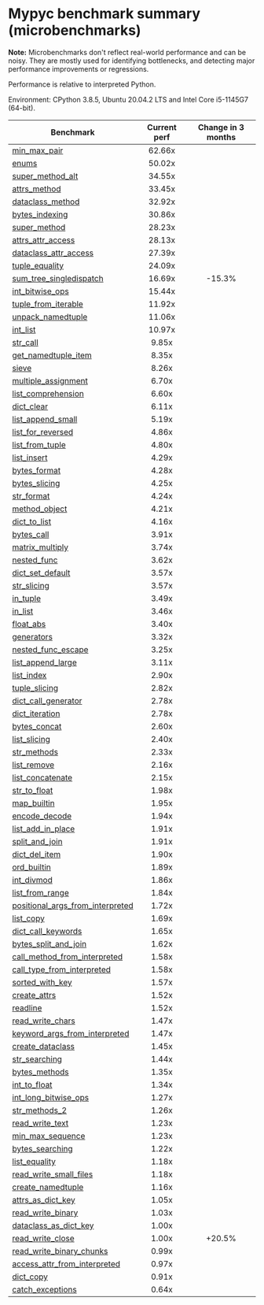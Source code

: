 # Mypyc benchmark summary (microbenchmarks)

**Note:** Microbenchmarks don't reflect real-world performance and can be noisy.
           They are mostly used for identifying bottlenecks, and detecting major performance
           improvements or regressions.

Performance is relative to interpreted Python.

Environment: CPython 3.8.5, Ubuntu 20.04.2 LTS and Intel Core i5-1145G7 (64-bit).

| Benchmark | Current perf | Change in 3 months |
| --- | :---: | :---: |
| [min_max_pair](benchmarks/min_max_pair.md) | 62.66x |  |
| [enums](benchmarks/enums.md) | 50.02x |  |
| [super_method_alt](benchmarks/super_method_alt.md) | 34.55x |  |
| [attrs_method](benchmarks/attrs_method.md) | 33.45x |  |
| [dataclass_method](benchmarks/dataclass_method.md) | 32.92x |  |
| [bytes_indexing](benchmarks/bytes_indexing.md) | 30.86x |  |
| [super_method](benchmarks/super_method.md) | 28.23x |  |
| [attrs_attr_access](benchmarks/attrs_attr_access.md) | 28.13x |  |
| [dataclass_attr_access](benchmarks/dataclass_attr_access.md) | 27.39x |  |
| [tuple_equality](benchmarks/tuple_equality.md) | 24.09x |  |
| [sum_tree_singledispatch](benchmarks/sum_tree_singledispatch.md) | 16.69x | -15.3% |
| [int_bitwise_ops](benchmarks/int_bitwise_ops.md) | 15.44x |  |
| [tuple_from_iterable](benchmarks/tuple_from_iterable.md) | 11.92x |  |
| [unpack_namedtuple](benchmarks/unpack_namedtuple.md) | 11.06x |  |
| [int_list](benchmarks/int_list.md) | 10.97x |  |
| [str_call](benchmarks/str_call.md) | 9.85x |  |
| [get_namedtuple_item](benchmarks/get_namedtuple_item.md) | 8.35x |  |
| [sieve](benchmarks/sieve.md) | 8.26x |  |
| [multiple_assignment](benchmarks/multiple_assignment.md) | 6.70x |  |
| [list_comprehension](benchmarks/list_comprehension.md) | 6.60x |  |
| [dict_clear](benchmarks/dict_clear.md) | 6.11x |  |
| [list_append_small](benchmarks/list_append_small.md) | 5.19x |  |
| [list_for_reversed](benchmarks/list_for_reversed.md) | 4.86x |  |
| [list_from_tuple](benchmarks/list_from_tuple.md) | 4.80x |  |
| [list_insert](benchmarks/list_insert.md) | 4.29x |  |
| [bytes_format](benchmarks/bytes_format.md) | 4.28x |  |
| [bytes_slicing](benchmarks/bytes_slicing.md) | 4.25x |  |
| [str_format](benchmarks/str_format.md) | 4.24x |  |
| [method_object](benchmarks/method_object.md) | 4.21x |  |
| [dict_to_list](benchmarks/dict_to_list.md) | 4.16x |  |
| [bytes_call](benchmarks/bytes_call.md) | 3.91x |  |
| [matrix_multiply](benchmarks/matrix_multiply.md) | 3.74x |  |
| [nested_func](benchmarks/nested_func.md) | 3.62x |  |
| [dict_set_default](benchmarks/dict_set_default.md) | 3.57x |  |
| [str_slicing](benchmarks/str_slicing.md) | 3.57x |  |
| [in_tuple](benchmarks/in_tuple.md) | 3.49x |  |
| [in_list](benchmarks/in_list.md) | 3.46x |  |
| [float_abs](benchmarks/float_abs.md) | 3.40x |  |
| [generators](benchmarks/generators.md) | 3.32x |  |
| [nested_func_escape](benchmarks/nested_func_escape.md) | 3.25x |  |
| [list_append_large](benchmarks/list_append_large.md) | 3.11x |  |
| [list_index](benchmarks/list_index.md) | 2.90x |  |
| [tuple_slicing](benchmarks/tuple_slicing.md) | 2.82x |  |
| [dict_call_generator](benchmarks/dict_call_generator.md) | 2.78x |  |
| [dict_iteration](benchmarks/dict_iteration.md) | 2.78x |  |
| [bytes_concat](benchmarks/bytes_concat.md) | 2.60x |  |
| [list_slicing](benchmarks/list_slicing.md) | 2.40x |  |
| [str_methods](benchmarks/str_methods.md) | 2.33x |  |
| [list_remove](benchmarks/list_remove.md) | 2.16x |  |
| [list_concatenate](benchmarks/list_concatenate.md) | 2.15x |  |
| [str_to_float](benchmarks/str_to_float.md) | 1.98x |  |
| [map_builtin](benchmarks/map_builtin.md) | 1.95x |  |
| [encode_decode](benchmarks/encode_decode.md) | 1.94x |  |
| [list_add_in_place](benchmarks/list_add_in_place.md) | 1.91x |  |
| [split_and_join](benchmarks/split_and_join.md) | 1.91x |  |
| [dict_del_item](benchmarks/dict_del_item.md) | 1.90x |  |
| [ord_builtin](benchmarks/ord_builtin.md) | 1.89x |  |
| [int_divmod](benchmarks/int_divmod.md) | 1.86x |  |
| [list_from_range](benchmarks/list_from_range.md) | 1.84x |  |
| [positional_args_from_interpreted](benchmarks/positional_args_from_interpreted.md) | 1.72x |  |
| [list_copy](benchmarks/list_copy.md) | 1.69x |  |
| [dict_call_keywords](benchmarks/dict_call_keywords.md) | 1.65x |  |
| [bytes_split_and_join](benchmarks/bytes_split_and_join.md) | 1.62x |  |
| [call_method_from_interpreted](benchmarks/call_method_from_interpreted.md) | 1.58x |  |
| [call_type_from_interpreted](benchmarks/call_type_from_interpreted.md) | 1.58x |  |
| [sorted_with_key](benchmarks/sorted_with_key.md) | 1.57x |  |
| [create_attrs](benchmarks/create_attrs.md) | 1.52x |  |
| [readline](benchmarks/readline.md) | 1.52x |  |
| [read_write_chars](benchmarks/read_write_chars.md) | 1.47x |  |
| [keyword_args_from_interpreted](benchmarks/keyword_args_from_interpreted.md) | 1.47x |  |
| [create_dataclass](benchmarks/create_dataclass.md) | 1.45x |  |
| [str_searching](benchmarks/str_searching.md) | 1.44x |  |
| [bytes_methods](benchmarks/bytes_methods.md) | 1.35x |  |
| [int_to_float](benchmarks/int_to_float.md) | 1.34x |  |
| [int_long_bitwise_ops](benchmarks/int_long_bitwise_ops.md) | 1.27x |  |
| [str_methods_2](benchmarks/str_methods_2.md) | 1.26x |  |
| [read_write_text](benchmarks/read_write_text.md) | 1.23x |  |
| [min_max_sequence](benchmarks/min_max_sequence.md) | 1.23x |  |
| [bytes_searching](benchmarks/bytes_searching.md) | 1.22x |  |
| [list_equality](benchmarks/list_equality.md) | 1.18x |  |
| [read_write_small_files](benchmarks/read_write_small_files.md) | 1.18x |  |
| [create_namedtuple](benchmarks/create_namedtuple.md) | 1.16x |  |
| [attrs_as_dict_key](benchmarks/attrs_as_dict_key.md) | 1.05x |  |
| [read_write_binary](benchmarks/read_write_binary.md) | 1.03x |  |
| [dataclass_as_dict_key](benchmarks/dataclass_as_dict_key.md) | 1.00x |  |
| [read_write_close](benchmarks/read_write_close.md) | 1.00x | +20.5% |
| [read_write_binary_chunks](benchmarks/read_write_binary_chunks.md) | 0.99x |  |
| [access_attr_from_interpreted](benchmarks/access_attr_from_interpreted.md) | 0.97x |  |
| [dict_copy](benchmarks/dict_copy.md) | 0.91x |  |
| [catch_exceptions](benchmarks/catch_exceptions.md) | 0.64x |  |
